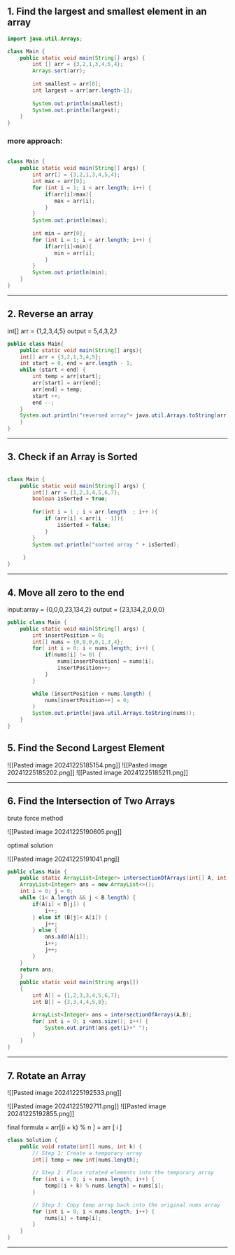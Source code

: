 ## 1. Find the largest and smallest element in an array

```java
import java.util.Arrays;

class Main {
    public static void main(String[] args) {
        int [] arr = {3,2,1,3,4,5,4};
        Arrays.sort(arr);
        
        int smallest = arr[0];
        int largest = arr[arr.length-1];
        
        System.out.println(smallest);
        System.out.println(largest);
    }
}
```

### more  approach:

```java

class Main {
    public static void main(String[] args) {
        int arr[] = {3,2,1,3,4,5,4};
        int max = arr[0];
        for (int i = 1; i < arr.length; i++) {
            if(arr[i]>max){
               max = arr[i];   
            }
        }
        System.out.println(max);
        
        int min = arr[0];
        for (int i = 1; i < arr.length; i++) {
            if(arr[i]<min){
               min = arr[i];   
            }
        }
        System.out.println(min);
    }
}

```

---

## 2. Reverse an array 


int[] arr = {1,2,3,4,5}
output = 5,4,3,2,1


```java
public class Main{
	public static void main(String[] args){
	int[] arr = {3,2,1,3,4,5};
	int start = 0, end = arr.length - 1;
	while (start < end) {
		int temp = arr[start];
		arr[start] = arr[end];
		arr[end] = temp;
		start ++;
		end --; 
	}
	System.out.println("reversed array"+ java.util.Arrays.toString(arr));
	}
}
```

---
## 3. Check if an Array is Sorted

```java

class Main {
    public static void main(String[] args) {
        int[] arr = {1,2,3,4,5,6,7};
        boolean isSorted = true;
        
        for(int i = 1 ; i < arr.length  ; i++ ){
            if (arr[i] < arr[i - 1]){
                isSorted = false;
            }
        }
        System.out.println("sorted array " + isSorted);
        
     }
}
```

---

## 4. Move all zero to the end

input:array = {0,0,0,23,134,2}
output = {23,134,2,0,0,0}

```java
public class Main {
    public static void main(String[] args) {
        int insertPosition = 0;
        int[] nums = {0,0,0,0,1,3,4};
        for( int i = 0; i < nums.length; i++) {
            if(nums[i] != 0) {
                nums[insertPosition] = nums[i];
                insertPosition++;
            }
        }

        while (insertPosition < nums.length) {
            nums[insertPosition++] = 0;
        }
        System.out.println(java.util.Arrays.toString(nums));
    }
}
```

## 5. **Find the Second Largest Element**

![[Pasted image 20241225185154.png]]
![[Pasted image 20241225185202.png]]
![[Pasted image 20241225185211.png]]

---
## 6. **Find the Intersection of Two Arrays**

brute force method 

![[Pasted image 20241225190605.png]]

optimal solution

![[Pasted image 20241225191041.png]]


```java
public class Main {
	public static ArrayList<Integer> intersectionOfArrays(int[] A, int[] B){
	ArrayList<Integer> ans = new ArrayList<>();
	int i = 0; j = 0;
	while (i< A.length && j < B.length) {
		if(A[i] < B[j]) {
			i++;
		} else if (B[j]< A[i]) {
			j++;
		} else {
			ans.add(A[i]);
			i++;
			j++;
		}
	}
	return ans;
	}
	public static void main(String args[])
	{
		int A[] = {1,2,3,3,4,5,6,7};
		int B[] = {3,3,4,4,5,8};

		ArrayList<Integer> ans = intersectionOfArrays(A,B);
		for( int i = 0; i <ans.size(); i++) {
			System.out.print(ans.get(i)+" ");
		}
	}
}
```

---
## 7. **Rotate an Array**

![[Pasted image 20241225192533.png]]

![[Pasted image 20241225192711.png]]
![[Pasted image 20241225192855.png]]

final formula = arr[(i + k) % n ] = arr [ i ]

```java
class Solution {
    public void rotate(int[] nums, int k) {
        // Step 1: Create a temporary array
        int[] temp = new int[nums.length];
        
        // Step 2: Place rotated elements into the temporary array
        for (int i = 0; i < nums.length; i++) {
            temp[(i + k) % nums.length] = nums[i];
        }

        // Step 3: Copy temp array back into the original nums array
        for (int i = 0; i < nums.length; i++) {
            nums[i] = temp[i];
        }
    }
}
```

---


